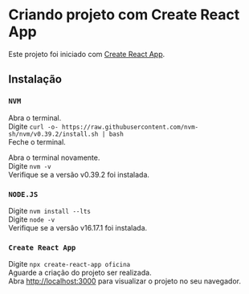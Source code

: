 # Criando projeto com Create React App

Este projeto foi iniciado com [Create React App](https://github.com/facebook/create-react-app).

## Instalação

### `NVM`

Abra o terminal.\
Digite `curl -o- https://raw.githubusercontent.com/nvm-sh/nvm/v0.39.2/install.sh | bash`\
Feche o terminal.

Abra o terminal novamente.\
Digite `nvm -v`\
Verifique se a versão v0.39.2 foi instalada.

### `NODE.JS`

Digite `nvm install --lts`\
Digite `node -v`\
Verifique se a versão v16.17.1 foi instalada.

### `Create React App`

Digite `npx create-react-app oficina`\
Aguarde a criação do projeto ser realizada.\
Abra [http://localhost:3000](http://localhost:3000) para visualizar o projeto no seu navegador.
